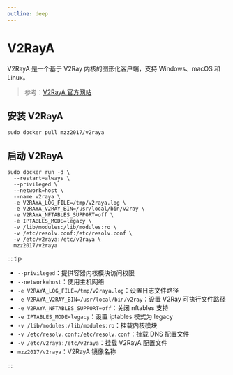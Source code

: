 ```yaml
---
outline: deep
---
```


# V2RayA

V2RayA 是一个基于 V2Ray 内核的图形化客户端，支持 Windows、macOS 和 Linux。

> 参考：[V2RayA 官方网站](https://v2raya.org/)

## 安装 V2RayA

```shell
sudo docker pull mzz2017/v2raya
```

## 启动 V2RayA

```shell
sudo docker run -d \
  --restart=always \
  --privileged \
  --network=host \
  --name v2raya \
  -e V2RAYA_LOG_FILE=/tmp/v2raya.log \
  -e V2RAYA_V2RAY_BIN=/usr/local/bin/v2ray \
  -e V2RAYA_NFTABLES_SUPPORT=off \
  -e IPTABLES_MODE=legacy \
  -v /lib/modules:/lib/modules:ro \
  -v /etc/resolv.conf:/etc/resolv.conf \
  -v /etc/v2raya:/etc/v2raya \
  mzz2017/v2raya
```

::: tip

- `--privileged`：提供容器内核模块访问权限
- `--network=host`：使用主机网络
- `-e V2RAYA_LOG_FILE=/tmp/v2raya.log`：设置日志文件路径
- `-e V2RAYA_V2RAY_BIN=/usr/local/bin/v2ray`：设置 V2Ray 可执行文件路径
- `-e V2RAYA_NFTABLES_SUPPORT=off`：关闭 nftables 支持
- `-e IPTABLES_MODE=legacy`：设置 iptables 模式为 legacy
- `-v /lib/modules:/lib/modules:ro`：挂载内核模块
- `-v /etc/resolv.conf:/etc/resolv.conf`：挂载 DNS 配置文件
- `-v /etc/v2raya:/etc/v2raya`：挂载 V2RayA 配置文件
- `mzz2017/v2raya`：V2RayA 镜像名称

:::
